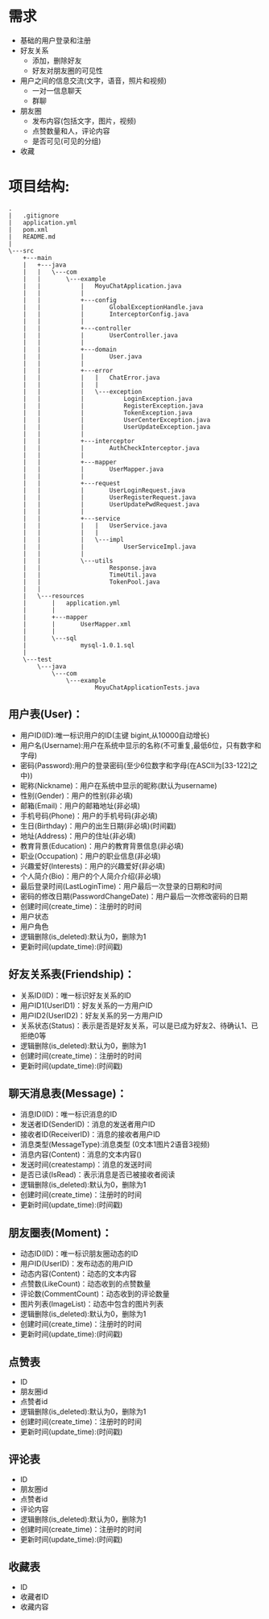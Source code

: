 # 需求

* 基础的用户登录和注册
* 好友关系
    * 添加，删除好友
    * 好友对朋友圈的可见性
* 用户之间的信息交流(文字，语音，照片和视频)
    * 一对一信息聊天
    * 群聊
* 朋友圈
    * 发布内容(包括文字，图片，视频)
    * 点赞数量和人，评论内容
    * 是否可见(可见的分组)
* 收藏

# 项目结构:

```
.
|   .gitignore        
|   application.yml            
|   pom.xml                    
|   README.md                  
|
\---src
    +---main
    |   +---java
    |   |   \---com
    |   |       \---example
    |   |           |   MoyuChatApplication.java
    |   |           |
    |   |           +---config
    |   |           |       GlobalExceptionHandle.java
    |   |           |       InterceptorConfig.java
    |   |           |
    |   |           +---controller
    |   |           |       UserController.java
    |   |           |
    |   |           +---domain
    |   |           |       User.java
    |   |           |
    |   |           +---error
    |   |           |   |   ChatError.java
    |   |           |   |
    |   |           |   \---exception
    |   |           |           LoginException.java
    |   |           |           RegisterException.java
    |   |           |           TokenException.java
    |   |           |           UserCenterException.java
    |   |           |           UserUpdateException.java
    |   |           |
    |   |           +---interceptor
    |   |           |       AuthCheckInterceptor.java
    |   |           |
    |   |           +---mapper
    |   |           |       UserMapper.java
    |   |           |
    |   |           +---request
    |   |           |       UserLoginRequest.java
    |   |           |       UserRegisterRequest.java
    |   |           |       UserUpdatePwdRequest.java
    |   |           |
    |   |           +---service
    |   |           |   |   UserService.java
    |   |           |   |
    |   |           |   \---impl
    |   |           |           UserServiceImpl.java
    |   |           |
    |   |           \---utils
    |   |                   Response.java
    |   |                   TimeUtil.java
    |   |                   TokenPool.java
    |   |
    |   \---resources
    |       |   application.yml
    |       |
    |       +---mapper
    |       |       UserMapper.xml
    |       |
    |       \---sql
    |               mysql-1.0.1.sql
    |
    \---test
        \---java
            \---com
                \---example
                        MoyuChatApplicationTests.java
```

## 用户表(User)：

* 用户ID(ID):唯一标识用户的ID(主键 bigint,从10000自动增长)
* 用户名(Username):用户在系统中显示的名称(不可重复,最低6位，只有数字和字母)
* 密码(Password):用户的登录密码(至少6位数字和字母(在ASCII为[33-122]之中))
* 昵称(Nickname)：用户在系统中显示的昵称(默认为username)
* 性别(Gender)：用户的性别(非必填)
* 邮箱(Email)：用户的邮箱地址(非必填)
* 手机号码(Phone)：用户的手机号码(非必填)
* 生日(Birthday)：用户的出生日期(非必填)(时间戳)
* 地址(Address)：用户的住址(非必填)
* 教育背景(Education)：用户的教育背景信息(非必填)
* 职业(Occupation)：用户的职业信息(非必填)
* 兴趣爱好(Interests)：用户的兴趣爱好(非必填)
* 个人简介(Bio)：用户的个人简介介绍(非必填)
* 最后登录时间(LastLoginTime)：用户最后一次登录的日期和时间
* 密码的修改日期(PasswordChangeDate)：用户最后一次修改密码的日期
* 创建时间(create_time)：注册时的时间
* 用户状态
* 用户角色
* 逻辑删除(is_deleted):默认为0，删除为1
* 更新时间(update_time):(时间戳)

## 好友关系表(Friendship)：

* 关系ID(ID)：唯一标识好友关系的ID
* 用户ID1(UserID1)：好友关系的一方用户ID
* 用户ID2(UserID2)：好友关系的另一方用户ID
* 关系状态(Status)：表示是否是好友关系，可以是已成为好友2、待确认1、已拒绝0等
* 逻辑删除(is_deleted):默认为0，删除为1
* 创建时间(create_time)：注册时的时间
* 更新时间(update_time):(时间戳)

## 聊天消息表(Message)：

* 消息ID(ID)：唯一标识消息的ID
* 发送者ID(SenderID)：消息的发送者用户ID
* 接收者ID(ReceiverID)：消息的接收者用户ID
* 消息类型(MessageType):消息类型 (0文本1图片2语音3视频)
* 消息内容(Content)：消息的文本内容()
* 发送时间(createstamp)：消息的发送时间
* 是否已读(IsRead)：表示消息是否已被接收者阅读
* 逻辑删除(is_deleted):默认为0，删除为1
* 创建时间(create_time)：注册时的时间
* 更新时间(update_time):(时间戳)

## 朋友圈表(Moment)：

* 动态ID(ID)：唯一标识朋友圈动态的ID
* 用户ID(UserID)：发布动态的用户ID
* 动态内容(Content)：动态的文本内容
* 点赞数(LikeCount)：动态收到的点赞数量
* 评论数(CommentCount)：动态收到的评论数量
* 图片列表(ImageList)：动态中包含的图片列表
* 逻辑删除(is_deleted):默认为0，删除为1
* 创建时间(create_time)：注册时的时间
* 更新时间(update_time):(时间戳)

## 点赞表

* ID
* 朋友圈id
* 点赞者id
* 逻辑删除(is_deleted):默认为0，删除为1
* 创建时间(create_time)：注册时的时间
* 更新时间(update_time):(时间戳)

## 评论表

* ID
* 朋友圈id
* 点赞者id
* 评论内容
* 逻辑删除(is_deleted):默认为0，删除为1
* 创建时间(create_time)：注册时的时间
* 更新时间(update_time):(时间戳)

## 收藏表

* ID
* 收藏者ID
* 收藏内容